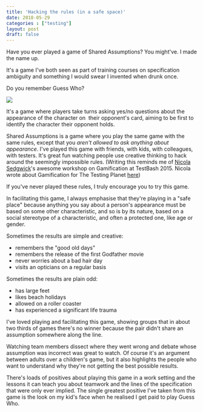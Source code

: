 ```yaml
---
title: 'Hacking the rules (in a safe space)'
date: 2018-05-29
categories : ["testing"]
layout: post
draft: false
---
```


Have you ever played a game of Shared Assumptions? You might've. I made the name up.  
  
It's a game I've both seen as part of training courses on specification ambiguity and something I would swear I invented when drunk once.  
  
Do you remember Guess Who?  
  

![](/img/guess_who.jpg)

  
It's a game where players take turns asking yes/no questions about the appearance of the character on  their opponent's card, aiming to be first to identify the character their opponent holds.  
  
Shared Assumptions is a game where you play the same game with the same rules, except that you _aren't allowed to ask anything about appearance_. I've played this game with friends, with kids, with colleagues, with testers. It's great fun watching people use creative thinking to hack around the seemingly impossible rules. (Writing this reminds me of [Nicola Sedgwick](https://twitter.com/nicolasedgwick)'s awesome workshop on Gamification at TestBash 2015. Nicola wrote about Gamification for The Testing Planet [here](https://www.ministryoftesting.com/articles/c78f3e91?s_id=15998985))
  
If you've never played these rules, I truly encourage you to try this game.  
  
In facilitating this game, I always emphasise that they're playing in a "safe place" because anything you say about a person's appearance must be based on some other characteristic, and so is by its nature, based on a social stereotype of a characteristic, and often a protected one, like age or gender.  
  
Sometimes the results are simple and creative:  

*   remembers the "good old days"
*   remembers the release of the first Godfather movie
*   never worries about a bad hair day
*   visits an opticians on a regular basis

Sometimes the results are plain odd:

*   has large feet
*   likes beach holidays
*   allowed on a roller coaster
*   has experienced a significant life trauma

I've loved playing and facilitating this game, showing groups that in about two thirds of games there's no winner because the pair didn't share an assumption somewhere along the line.  
  
Watching team members dissect where they went wrong and debate whose assumption was incorrect was great to watch. Of course it's an argument between adults over a children's game, but it also highlights the people who want to understand why they're not getting the best possible results.  
  
There's loads of positives about playing this game in a work setting and the lessons it can teach you about teamwork and the lines of the specification that were only ever implied. The single greatest positive I've taken from this game is the look on my kid's face when he realised I get paid to play Guess Who.